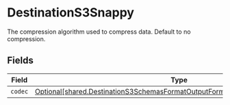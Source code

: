 # DestinationS3Snappy

The compression algorithm used to compress data. Default to no compression.


## Fields

| Field                                                                                                                                                                | Type                                                                                                                                                                 | Required                                                                                                                                                             | Description                                                                                                                                                          |
| -------------------------------------------------------------------------------------------------------------------------------------------------------------------- | -------------------------------------------------------------------------------------------------------------------------------------------------------------------- | -------------------------------------------------------------------------------------------------------------------------------------------------------------------- | -------------------------------------------------------------------------------------------------------------------------------------------------------------------- |
| `codec`                                                                                                                                                              | [Optional[shared.DestinationS3SchemasFormatOutputFormat1CompressionCodecCodec]](../../models/shared/destinations3schemasformatoutputformat1compressioncodeccodec.md) | :heavy_minus_sign:                                                                                                                                                   | N/A                                                                                                                                                                  |